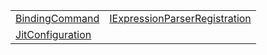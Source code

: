 |                                                                    |                                                                                              |
| ------------------------------------------------------------------ | -------------------------------------------------------------------------------------------- |
| [BindingCommand](/jit/literal/binding-command/bindingcommand.md)   | [IExpressionParserRegistration](/jit/literal/configuration/iexpressionparserregistration.md) |
| [JitConfiguration](/jit/literal/configuration/jitconfiguration.md) |                                                                                              |